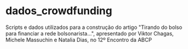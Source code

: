 # dados_crowdfunding
Scripts e dados utilizados para a construção do artigo "Tirando do bolso para financiar a rede bolsonarista...", apresentado por Viktor Chagas, Michele Massuchin e Natalia Dias, no 12º Encontro da ABCP
